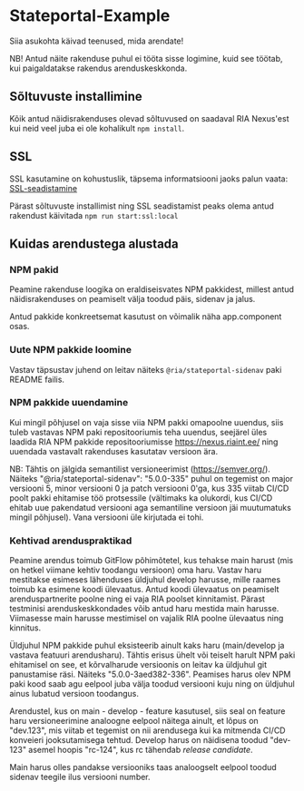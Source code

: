 # Stateportal-Example

Siia asukohta käivad teenused, mida arendate!

NB! Antud näite rakenduse puhul ei tööta sisse logimine, kuid see töötab, kui paigaldatakse rakendus arenduskeskkonda.

## Sõltuvuste installimine

Kõik antud näidisrakenduses olevad sõltuvused on saadaval RIA Nexus'est kui neid veel juba ei ole kohalikult `npm install`.

## SSL

SSL kasutamine on kohustuslik, täpsema informatsiooni jaoks palun vaata: [SSL-seadistamine](local-ssl/README.md)

Pärast sõltuvuste installimist ning SSL seadistamist peaks olema antud rakendust käivitada `npm run start:ssl:local`

## Kuidas arendustega alustada

### NPM pakid

Peamine rakenduse loogika on eraldiseisvates NPM pakkidest, millest antud näidisrakenduses on peamiselt välja toodud päis, sidenav ja jalus. 

Antud pakkide konkreetsemat kasutust on võimalik näha app.component osas.

### Uute NPM pakkide loomine

Vastav täpsustav juhend on leitav näiteks `@ria/stateportal-sidenav` paki README failis.

### NPM pakkide uuendamine

Kui mingil põhjusel on vaja sisse viia NPM pakki omapoolne uuendus, siis tuleb vastavas NPM paki repositooriumis teha uuendus, 
seejärel üles laadida RIA NPM pakkide repositooriumisse https://nexus.riaint.ee/ ning uuendada vastavalt rakenduses kasutatav versioon ära.

NB: Tähtis on jälgida semantilist versioneerimist (https://semver.org/). Näiteks "@ria/stateportal-sidenav": "5.0.0-335" puhul on tegemist on major versiooni 5, minor versiooni 0 
ja patch versiooni 0'ga, kus 335 viitab CI/CD poolt pakki ehitamise töö protsessile (vältimaks ka olukordi, kus CI/CD ehitab uue pakendatud versiooni aga semantiline versioon jäi
muutumatuks mingil põhjusel). Vana versiooni üle kirjutada ei tohi.


### Kehtivad arenduspraktikad

Peamine arendus toimub GitFlow põhimõtetel, kus tehakse main harust (mis on hetkel viimane kehtiv toodangu versioon) oma haru. Vastav haru mestitakse esimeses lähenduses üldjuhul
develop harusse, mille raames toimub ka esimene koodi ülevaatus. Antud koodi ülevaatus on peamiselt arenduspartnerite poolne ning ei vaja RIA poolset kinnitamist. Pärast testminisi
arenduskeskkondades võib antud haru mestida main harusse. Viimasesse main harusse mestimisel on vajalik RIA poolne ülevaatus ning kinnitus.

Üldjuhul NPM pakkide puhul eksisteerib ainult kaks haru (main/develop ja vastava featuuri arendusharu). Tähtis erisus ühelt või teiselt harult NPM paki ehitamisel on see, et 
kõrvalharude versioonis on leitav ka üldjuhul git panustamise räsi. Näiteks "5.0.0-3aed382-336". Peamises harus olev NPM paki kood saab agu eelpool juba välja toodud versiooni
kuju ning on üldjuhul ainus lubatud versioon toodangus. 

Arendustel, kus on main - develop - feature kasutusel, siis seal on feature haru versioneerimine analoogne eelpool näitega ainult, et lõpus on "dev.123", mis viitab et tegemist on 
nii arendusega kui ka mitmenda CI/CD konveieri jooksutamisega tehtud. Develop harus on näidisena toodud "dev-123" asemel hoopis "rc-124", kus rc tähendab _release candidate_.

Main harus olles pandakse versiooniks taas analoogselt eelpool toodud sidenav teegile ilus versiooni number.
